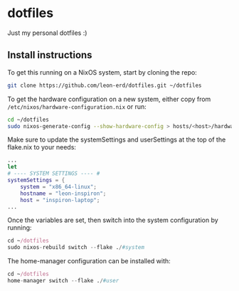 # dotfiles

Just my personal dotfiles :)

## Install instructions

To get this running on a NixOS system, start by cloning the repo:
```bash
git clone https://github.com/leon-erd/dotfiles.git ~/dotfiles
```

To get the hardware configuration on a new system, either copy from `/etc/nixos/hardware-configuration.nix` or run:
```bash
cd ~/dotfiles
sudo nixos-generate-config --show-hardware-config > hosts/<host>/hardware-configuration.nix
```

Make sure to update the systemSettings and userSettings at the top of the flake.nix to your needs:
```nix
...
let
# ---- SYSTEM SETTINGS ---- #
systemSettings = {
    system = "x86_64-linux";
    hostname = "leon-inspiron";
    host = "inspiron-laptop";
...
```

Once the variables are set, then switch into the system configuration by running:
```nix
cd ~/dotfiles
sudo nixos-rebuild switch --flake ./#system
```

The home-manager configuration can be installed with:
```nix
cd ~/dotfiles
home-manager switch --flake ./#user
```
